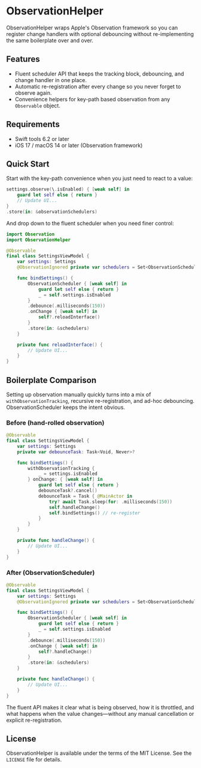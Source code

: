 # ObservationHelper

ObservationHelper wraps Apple's Observation framework so you can register change handlers with optional debouncing without re-implementing the same boilerplate over and over.

## Features
- Fluent scheduler API that keeps the tracking block, debouncing, and change handler in one place.
- Automatic re-registration after every change so you never forget to observe again.
- Convenience helpers for key-path based observation from any `Observable` object.

## Requirements
- Swift tools 6.2 or later
- iOS 17 / macOS 14 or later (Observation framework)

## Quick Start

Start with the key-path convenience when you just need to react to a value:

```swift
settings.observe(\.isEnabled) { [weak self] in
    guard let self else { return }
    // Update UI...
}
.store(in: &observationSchedulers)
```

And drop down to the fluent scheduler when you need finer control:

```swift
import Observation
import ObservationHelper

@Observable
final class SettingsViewModel {
    var settings: Settings
    @ObservationIgnored private var schedulers = Set<ObservationScheduler>()

    func bindSettings() {
        ObservationScheduler { [weak self] in
            guard let self else { return }
            _ = self.settings.isEnabled
        }
        .debounce(.milliseconds(150))
        .onChange { [weak self] in
            self?.reloadInterface()
        }
        .store(in: &schedulers)
    }

    private func reloadInterface() {
        // Update UI...
    }
}
```

## Boilerplate Comparison

Setting up observation manually quickly turns into a mix of `withObservationTracking`, recursive re-registration, and ad-hoc debouncing. ObservationScheduler keeps the intent obvious.

### Before (hand-rolled observation)

```swift
@Observable
final class SettingsViewModel {
    var settings: Settings
    private var debounceTask: Task<Void, Never>?

    func bindSettings() {
        withObservationTracking {
            _ = settings.isEnabled
        } onChange: { [weak self] in
            guard let self else { return }
            debounceTask?.cancel()
            debounceTask = Task { @MainActor in
                try? await Task.sleep(for: .milliseconds(150))
                self.handleChange()
                self.bindSettings() // re-register
            }
        }
    }

    private func handleChange() {
        // Update UI...
    }
}
```

### After (ObservationScheduler)

```swift
@Observable
final class SettingsViewModel {
    var settings: Settings
    @ObservationIgnored private var schedulers = Set<ObservationScheduler>()

    func bindSettings() {
        ObservationScheduler { [weak self] in
            guard let self else { return }
            _ = self.settings.isEnabled
        }
        .debounce(.milliseconds(150))
        .onChange { [weak self] in
            self?.handleChange()
        }
        .store(in: &schedulers)
    }

    private func handleChange() {
        // Update UI...
    }
}
```

The fluent API makes it clear what is being observed, how it is throttled, and what happens when the value changes—without any manual cancellation or explicit re-registration.

## License

ObservationHelper is available under the terms of the MIT License. See the `LICENSE` file for details.
